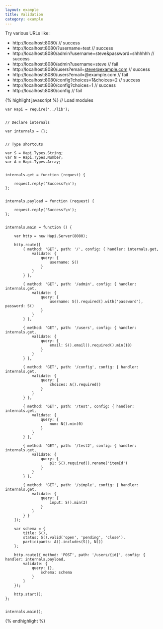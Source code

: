 ```yaml
---
layout: example
title: Validation
category: example
---
```


Try various URLs like:
* http://localhost:8080/ // success
* http://localhost:8080/?username=test // success
* http://localhost:8080/admin?username=steve&password=shhhhhh // success
* http://localhost:8080/admin?username=steve // fail
* http://localhost:8080/users?email=steve@example.com // success
* http://localhost:8080/users?email=@example.com // fail
* http://localhost:8080/config?choices=1&choices=2 // success
* http://localhost:8080/config?choices=1 // success
* http://localhost:8080/config // fail

{% highlight javascript %}
    // Load modules

    var Hapi = require('../lib');


    // Declare internals

    var internals = {};


    // Type shortcuts

    var S = Hapi.Types.String;
    var N = Hapi.Types.Number;
    var A = Hapi.Types.Array;


    internals.get = function (request) {

        request.reply('Success!\n');
    };


    internals.payload = function (request) {

        request.reply('Success!\n');
    };


    internals.main = function () {

        var http = new Hapi.Server(8080);

        http.route([
            { method: 'GET', path: '/', config: { handler: internals.get,
                validate: {
                    query: {
                        username: S()
                    }
                }
            } },

            { method: 'GET', path: '/admin', config: { handler: internals.get,
                validate: {
                    query: {
                        username: S().required().with('password'), password: S()
                    }
                }
            } },

            { method: 'GET', path: '/users', config: { handler: internals.get,
                validate: {
                    query: {
                        email: S().email().required().min(18)
                    }
                }
            } },

            { method: 'GET', path: '/config', config: { handler: internals.get,
                validate: {
                    query: {
                        choices: A().required()
                    }
                }
            } },

            { method: 'GET', path: '/test', config: { handler: internals.get,
                validate: {
                    query: {
                        num: N().min(0)
                    }
                }
            } },

            { method: 'GET', path: '/test2', config: { handler: internals.get,
                validate: {
                    query: {
                        p1: S().required().rename('itemId')
                    }
                }
            } },

            { method: 'GET', path: '/simple', config: { handler: internals.get,
                validate: {
                    query: {
                        input: S().min(3)
                    }
                }
            } }
        ]);

        var schema = {
            title: S(),
            status: S().valid('open', 'pending', 'close'),
            participants: A().includes(S(), N())
        };

        http.route({ method: 'POST', path: '/users/{id}', config: { handler: internals.payload,
            validate: {
                query: {},
                    schema: schema
                }
            }
        });

        http.start();
    };


    internals.main();
{% endhighlight %}
